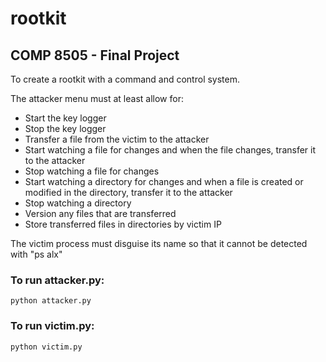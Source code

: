 # rootkit

## COMP 8505 - Final Project

To create a rootkit with a command and control system.

The attacker menu must at least allow for:
- Start the key logger
- Stop the key logger
- Transfer a file from the victim to the attacker
- Start watching a file for changes and when the file changes, transfer it to the attacker
- Stop watching a file for changes
- Start watching a directory for changes and when a file is created or modified in the directory, transfer it to the attacker
- Stop watching a directory
- Version any files that are transferred
- Store transferred files in directories by victim IP

The victim process must disguise its name so that it cannot be detected with "ps alx"

### To run attacker.py:

```python attacker.py```

### To run victim.py:

```python victim.py```
